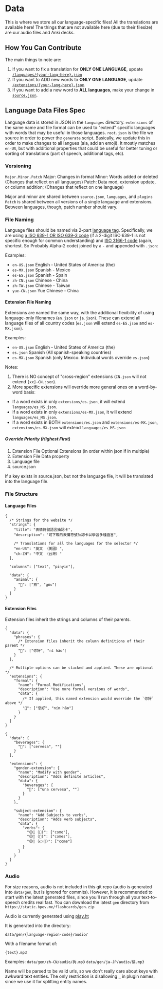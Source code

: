 # Data

This is where we store all our language-specific files! All the translations are available here! The things that are not available here (due to their filesize) are our audio files and Anki decks.

## How You Can Contribute

The main things to note are:

1. If you want to fix a translation for **ONLY ONE LANGUAGE**, update [`/languages/{your-lang-here}.json`](./languages)
2. If you want to ADD new words to **ONLY ONE LANGUAGE**, update [`/extensions/{your-lang-here}.json`](./extensions).
3. If you want to add a new word to **ALL languages**, make your change in [`source.json`](./source.json).

## Language Data Files Spec

Language data is stored in JSON in the `languages` directory. `extensions` of the same name and file format can be used to "extend" specific languages with words that may be useful in those languages. `root.json` is the file we source in order to power the `generate` script. Basically, we update this in order to make changes to all langues (ala, add an emoji). It mostly matches `en-US`, but with additional properties that could be useful for better tuning or sorting of translations (part of speech, additional tags, etc).

### Versioning

`Major.Minor.Patch` Major: Changes in format Minor: Words added or deleted (Changes that reflect on all languages) Patch: Data mod, extension update, or column addition; (Changes that reflect on one language)

Major and minor are shared between `source.json`, `languages`, and `plugins` `Patch` is shared between all versions of a single language and extensions. Between languages, though, patch number should vary.

### File Naming

Language files should be named via 2-part [language tag](https://www.rfc-editor.org/rfc/rfc5646.html#section-2.1). Specifically, we are using [a ISO 639-1 OR ISO 639-3 code](https://en.wikipedia.org/wiki/List_of_ISO_639-1_codes) (if a 2-digit ISO 639-1 is not specific enough for common understanding) and [ISO 3166-1 code](https://www.iso.org/obp/ui/#search/code/) (again, shortest. So Probably Alpha-2 code) joined by a `-` and appended with `.json`:

Examples:

- `en-US.json` English - United States of America (the)
- `es-MX.json` Spanish - Mexico
- `es-ES.json` Spanish - Spain
- `zh-CN.json` Chinese - China
- `zh-TW.json` Chinese - Taiwan
- `yue-CN.json` Yue Chinese - China

#### Extension File Naming

Extensions are named the same way, with the additional flexibility of using language-only filenames (`en.json` or `ja.json`). These can extend all language files of all country codes (`es.json` will extend `es-ES.json` and `es-MX.json`).

Examples:

- `en-US.json` English - United States of America (the)
- `es.json` Spanish (All spanish-speaking countries)
- `es-MX.json` Spanish (only Mexico. Individual words override `es.json`)

Notes:

1. There is NO concept of "cross-region" extensions (`CN.json` will not extend `[xx]-CN.json`).
2. More specific extensions will override more general ones on a word-by-word basis:

- If a word exists in only `extensions/es.json`, it will extend `languages/es_MS.json`.
- If a word exists in only `extensions/es-MX.json`, it will extend `languages/es_MS.json`.
- If a word exists in BOTH `extensions/es.json` and `extensions/es-MX.json`, `extensions/es-MX.json` will extend `languages/es_MS.json`

##### Override Priority (Highest First)

1. Extension File Optional Extensions (in order within json if in multiple)
2. Extension File Data property
3. Language file
4. source.json

If a key exists in source.json, but not the language file, it will be translated into the language file.

### File Structure

#### Language Files

```jsonc
{
  /* Strings for the website */
  "strings": {
    "title": "表情符號語言抽認卡",
    "description": "可下載的表情符號抽認卡以學習多種語言",

    /* Translations for all the languages for the selector */
    "en-US": "英文 （美國）",
    "ch-ZH": "中文 （台灣）"
  },

  "columns": ["text", "pinyin"],

  "data": {
    "animal": {
      "🐶": ["狗", "gǒu"]
    }
  }
}
```

#### Extension Files

Extension files inherit the strings and columns of their parents.

```jsonc
{
  "data": {
    "phrases": {
      /* Extension files inherit the column definitions of their parent */
      "👋": ["你好", "nĭ hăo"]
    }
  },

  /* Multiple options can be stacked and applied. These are optional */
  "extensions": {
    "formal": {
      "name": "Formal Modifications",
      "description": "Use more formal versions of words",
      "data": {
        /* If applied, this named extension would override the `你好` above */
        "👋": ["您好", "nín hăo"]
      }
    }
  }
}
```

```jsonc
{
  "data": {
    "beverages": {
      "🍺": ["cervesa", ""]
    }
  },

  "extensions": {
    "gender-extension": {
      "name": "Modify with gender",
      "description": "Adds definite articles",
      "data": {
        "beverages": {
          "🍺": ["una cervesa", ""]
        }
      }
    },

    "subject-extension": {
      "name": "Add Subjects to verbs",
      "description": "Adds verb subjects",
      "data": {
        "verbs": {
          "😮🍔 (🙋)": ["como"],
          "😮🍔 (🫵)": ["comes"],
          "😮🍔 (👉🧍)": ["come"]
        }
      }
    }
  }
}
```

### Audio

For size reasons, audio is not included in this git repo (audio is generated into `data/gen`, but is ignored for commits). However, it is recommended to start with the latest generated files, since you'll run through all your text-to-speech credits real fast. You can download the latest `gen` directory from `https://static.bpev.me/flashcards/gen.zip`

Audio is currently generated using [play.ht](https://play.ht/text-to-speech-api/)

It is generated into the directory:

`data/gen/{language-region-code}/audio/`

With a filename format of:

`{text}.mp3`

Examples: `data/gen/zh-CN/audio/狗.mp3` `data/gen/ja-JP/audio/貓.mp3`

Name will be parsed to be valid urls, so we don't really care about keys with awkward text entities. The only restriction is disallowing `_` in plugin names, since we use it for splitting entity names.
